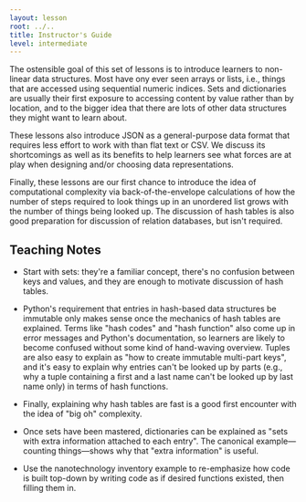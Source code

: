 ```yaml
---
layout: lesson
root: ../..
title: Instructor's Guide
level: intermediate
---
```

The ostensible goal of this set of lessons is
to introduce learners to non-linear data structures.
Most have ony ever seen arrays or lists,
i.e.,
things that are accessed using sequential numeric indices.
Sets and dictionaries are usually their first exposure to
accessing content by value rather than by location,
and to the bigger idea that
there are lots of other data structures they might want to learn about.

These lessons also introduce JSON as a general-purpose data format
that requires less effort to work with than flat text or CSV.
We discuss its shortcomings as well as its benefits
to help learners see what forces are at play
when designing and/or choosing data representations.

Finally,
these lessons are our first chance to introduce the idea of computational complexity
via back-of-the-envelope calculations of
how the number of steps required to look things up in an unordered list
grows with the number of things being looked up.
The discussion of hash tables is also good preparation for
discussion of relation databases,
but isn't required.

Teaching Notes
--------------

*   Start with sets:
    they're a familiar concept,
    there's no confusion between keys and values,
    and they are enough to motivate discussion of hash tables.

*   Python's requirement that entries in hash-based data structures be immutable
    only makes sense once the mechanics of hash tables are explained.
    Terms like "hash codes" and "hash function" also come up
    in error messages and Python's documentation,
    so learners are likely to become confused without some kind of hand-waving overview.
    Tuples are also easy to explain as
    "how to create immutable multi-part keys",
    and it's easy to explain why entries can't be looked up by parts
    (e.g., why a tuple containing a first and a last name can't be looked up by last name only)
    in terms of hash functions.

*   Finally, explaining why hash tables are fast is a good first encounter with
    the idea of "big oh" complexity.

*   Once sets have been mastered,
    dictionaries can be explained as "sets with extra information attached to each entry".
    The canonical example&mdash;counting things&mdash;shows
    why that "extra information" is useful.

*   Use the nanotechnology inventory example to re-emphasize how code is built top-down
    by writing code as if desired functions existed,
    then filling them in.

